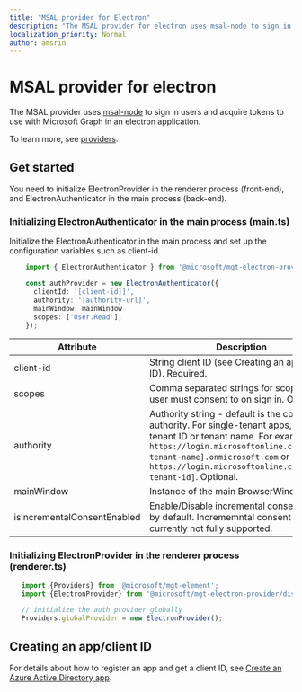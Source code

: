```yaml
---
title: "MSAL provider for Electron"
description: "The MSAL provider for electron uses msal-node to sign in users and acquire tokens to use with the Microsoft Graph"
localization_priority: Normal
author: amsrin
---
```

# MSAL provider for electron

The MSAL provider uses [msal-node](https://github.com/AzureAD/microsoft-authentication-library-for-js/tree/dev/lib/msal-node) to sign in users and acquire tokens to use with Microsoft Graph in an electron application.

To learn more, see [providers](./providers.md).

## Get started

You need to initialize ElectronProvider in the renderer process (front-end), and ElectronAuthenticator in the main process (back-end).

### Initializing ElectronAuthenticator in the main process (main.ts)

Initialize the ElectronAuthenticator in the main process and set up the configuration variables such as client-id.

```ts
    import { ElectronAuthenticator } from '@microsoft/mgt-electron-provider/dist/es6/ElectronAuthenticator';

    const authProvider = new ElectronAuthenticator({
      clientId: '[client-id]]',
      authority: '[authority-url]',
      mainWindow: mainWindow 
      scopes: ['User.Read'], 
    });
```
 
| Attribute    | Description                                                                                                                                                                                                                                                           |
|--------------|-----------------------------------------------------------------------------------------------------------------------------------------------------------------------------------------------------------------------------------------------------------------------|
| client-id    | String client ID (see Creating an app/client ID). Required.                                                                                                                                                                                                           |                                                                                                                                                                               |
| scopes       | Comma separated strings for scopes the user must consent to on sign in. Optional.                                                                                                                                                                                     |
| authority    | Authority string - default is the common authority. For single-tenant apps, use your tenant ID or tenant name. For example, `https://login.microsoftonline.com/[your-tenant-name].onmicrosoft.com` or `https://login.microsoftonline.com/[your-tenant-id]`. Optional. |                                                                                                                                                                                          |
| mainWindow  | Instance of the main BrowserWindow
| isIncrementalConsentEnabled | Enable/Disable incremental consent, false by default. Incrememntal consent is currently not fully supported. |



### Initializing ElectronProvider in the renderer process (renderer.ts)

 ```ts
    import {Providers} from '@microsoft/mgt-element';
    import {ElectronProvider} from '@microsoft/mgt-electron-provider/dist/es6/ElectronProvider';

    // initialize the auth provider globally
    Providers.globalProvider = new ElectronProvider();
 ```
    

## Creating an app/client ID

For details about how to register an app and get a client ID, see [Create an Azure Active Directory app](../get-started/add-aad-app-registration.md).

    
   
